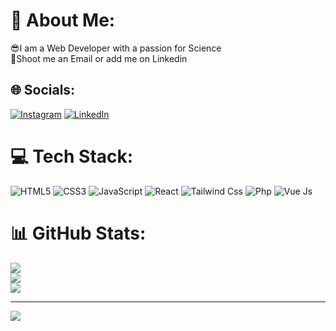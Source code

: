 # 💫 About Me:
😎I am a Web Developer with a passion for Science<br>📮Shoot me an Email or add me on Linkedin


## 🌐 Socials:
[![Instagram](https://img.shields.io/badge/Instagram-%23E4405F.svg?logo=Instagram&logoColor=white)](https://instagram.com/oruc.coder) [![LinkedIn](https://img.shields.io/badge/LinkedIn-%230077B5.svg?logo=linkedin&logoColor=white)](https://linkedin.com/in/https://az.linkedin.com/in/oruc-ramazanov-96219a24a) 

# 💻 Tech Stack:
![HTML5](https://img.shields.io/badge/html5-%23E34F26.svg?style=for-the-badge&logo=html5&logoColor=white) ![CSS3](https://img.shields.io/badge/css3-%231572B6.svg?style=for-the-badge&logo=css3&logoColor=white)  ![JavaScript](https://img.shields.io/badge/javascript-%23323330.svg?style=for-the-badge&logo=javascript&logoColor=%23F7DF1E) ![React](https://img.shields.io/badge/react-%2320232a.svg?style=for-the-badge&logo=react&logoColor=%2361DAFB)  ![Tailwind Css](https://img.shields.io/badge/tailwind-%2300599C.svg?style=for-the-badge&logo=tailwindcss&logoColor=white)  ![Php](https://img.shields.io/badge/php-%2300599C.svg?style=for-the-badge&logo=Php&logoColor=white)  ![Vue Js](https://img.shields.io/badge/vuejs-%2300599C.svg?style=for-the-badge&logo=Vuejs&logoColor=white)
# 📊 GitHub Stats:
![](https://github-readme-stats.vercel.app/api?username=oruccoder&theme=dark&hide_border=false&include_all_commits=false&count_private=false)<br/>
![](https://github-readme-streak-stats.herokuapp.com/?user=oruccoder&theme=dark&hide_border=false)<br/>
![](https://github-readme-stats.vercel.app/api/top-langs/?username=oruccoder&theme=dark&hide_border=false&include_all_commits=false&count_private=false&layout=compact)

---
[![](https://visitcount.itsvg.in/api?id=oruccoder&icon=0&color=0)](https://visitcount.itsvg.in)

<!-- Proudly created with GPRM ( https://gprm.itsvg.in ) -->

